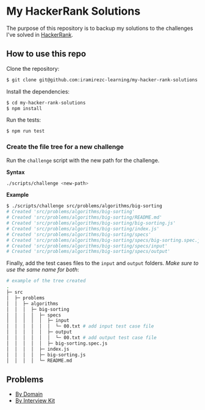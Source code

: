 # My HackerRank Solutions

The purpose of this repository is to backup my solutions to the challenges I've solved in [HackerRank](https://www.hackerrank.com/).

## How to use this repo

Clone the repository:

```sh
$ git clone git@github.com:iramirezc-learning/my-hacker-rank-solutions.git
```

Install the dependencies:

```sh
$ cd my-hacker-rank-solutions
$ npm install
```

Run the tests:

```sh
$ npm run test
```

### Create the file tree for a new challenge

Run the `challenge` script with the new path for the challenge.

__Syntax__

```sh
./scripts/challenge <new-path>
```

__Example__

```sh
$ ./scripts/challenge src/problems/algorithms/big-sorting
# Created 'src/problems/algorithms/big-sorting'
# Created 'src/problems/algorithms/big-sorting/README.md'
# Created 'src/problems/algorithms/big-sorting/big-sorting.js'
# Created 'src/problems/algorithms/big-sorting/index.js'
# Created 'src/problems/algorithms/big-sorting/specs'
# Created 'src/problems/algorithms/big-sorting/specs/big-sorting.spec.js'
# Created 'src/problems/algorithms/big-sorting/specs/input'
# Created 'src/problems/algorithms/big-sorting/specs/output'
```

Finally, add the test cases files to the `input` and `output` folders. _Make sure to use the same name for both_:

```sh
# example of the tree created
.
├─ src
│  ├─ problems
│  │  ├─ algorithms
│  │  │  ├─ big-sorting
│  │  │  │  ├─ specs
│  │  │  │  │  ├─ input
│  │  │  │  │  │  └─ 00.txt # add input test case file
│  │  │  │  │  ├─ output
│  │  │  │  │  │  └─ 00.txt # add output test case file
│  │  │  │  │  ├─ big-sorting.spec.js
│  │  │  │  ├─ index.js
│  │  │  │  ├─ big-sorting.js
│  │  │  │  └─ README.md

```

## Problems

* [By Domain](docs/domains.md)
* [By Interview Kit](docs/interview-kit.md)